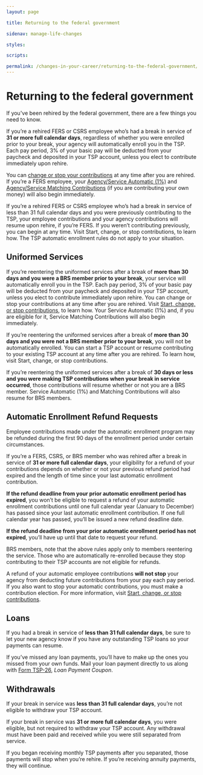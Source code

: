 ```yaml
---
layout: page

title: Returning to the federal government

sidenav: manage-life-changes

styles:

scripts:

permalink: /changes-in-your-career/returning-to-the-federal-government/
---
```


# Returning to the federal government

If you've been rehired by the federal government, there are a few things you need to know.

If you’re a rehired FERS or CSRS employee who’s had a break in service of **31 or more full calendar days**, regardless of whether you were enrolled prior to your break, your agency will automatically enroll you in the TSP. Each pay period, 3% of your basic pay will be deducted from your paycheck and deposited in your TSP account, unless you elect to contribute immediately upon rehire.

You can [change or stop your contributions](/making-contributions/start-change-stop-contributions/) at any time after you are rehired. If you’re a FERS employee, your [Agency/Service Automatic (1%)](https://www.tsp.gov/PlanParticipation/EligibilityAndContributions/typesOfContributions.html#agencyServiceAutomatic) and [Agency/Service Matching Contributions](https://www.tsp.gov/PlanParticipation/EligibilityAndContributions/typesOfContributions.html#agencyServiceMatching) (if you are contributing your own money) will also begin immediately.

If you’re a rehired FERS or CSRS employee who’s had a break in service of less than 31 full calendar days and you were previously contributing to the TSP, your employee contributions and your agency contributions will resume upon rehire, if you’re FERS. If you weren’t contributing previously, you can begin at any time. Visit Start, change, or stop contributions, to learn how. The TSP automatic enrollment rules do not apply to your situation.

## Uniformed Services

If you’re reentering the uniformed services after a break of **more than 30 days and you were a BRS member prior to your break**, your service will automatically enroll you in the TSP. Each pay period, 3% of your basic pay will be deducted from your paycheck and deposited in your TSP account, unless you elect to contribute immediately upon rehire. You can change or stop your contributions at any time after you are rehired. Visit [Start, change, or stop contributions](/making-contributions/start-change-stop-contributions/), to learn how. Your Service Automatic (1%) and, if you are eligible for it, Service Matching Contributions will also begin immediately.

If you’re reentering the uniformed services after a break of **more than 30 days and you were not a BRS member prior to your break**, you will not be automatically enrolled. You can start a TSP account or resume contributing to your existing TSP account at any time after you are rehired. To learn how, visit Start, change, or stop contributions.

If you’re reentering the uniformed services after a break of **30 days or less and you were making TSP contributions when your break in service occurred**, those contributions will resume whether or not you are a BRS member. Service Automatic (1%) and Matching Contributions will also resume for BRS members.

## Automatic Enrollment Refund Requests

Employee contributions made under the automatic enrollment program may be refunded during the first 90 days of the enrollment period under certain circumstances.

If you’re a FERS, CSRS, or BRS member who was rehired after a break in service of **31 or more full calendar days**, your eligibility for a refund of your contributions depends on whether or not your previous refund period had expired and the length of time since your last automatic enrollment contribution.

**If the refund deadline from your prior automatic enrollment period has expired**, you won’t be eligible to request a refund of your automatic enrollment contributions until one full calendar year (January to December) has passed since your last automatic enrollment contribution. If one full calendar year has passed, you’ll be issued a new refund deadline date.

**If the refund deadline from your prior automatic enrollment period has not expired**, you’ll have up until that date to request your refund.

BRS members, note that the above rules apply only to members reentering the service. Those who are automatically re-enrolled because they stop contributing to their TSP accounts are not eligible for refunds.

A refund of your automatic employee contributions **will not stop** your agency from deducting future contributions from your pay each pay period. If you also want to stop your automatic contributions, you must make a contribution election. For more information, visit [Start, change, or stop contributions](/making-contributions/start-change-stop-contributions/).

## Loans

If you had a break in service of **less than 31 full calendar days**, be sure to let your new agency know if you have any outstanding TSP loans so your payments can resume.

If you’ve missed any loan payments, you’ll have to make up the ones you missed from your own funds. Mail your loan payment directly to us along with [Form TSP-26](#), _Loan Payment Coupon_.

## Withdrawals

If your break in service was **less than 31 full calendar days**, you’re not eligible to withdraw your TSP account.

If your break in service was **31 or more full calendar days**, you were eligible, but not required to withdraw your TSP account. Any withdrawal must have been paid and received while you were still separated from service.

If you began receiving monthly TSP payments after you separated, those payments will stop when you’re rehire. If you’re receiving annuity payments, they will continue.


<!-- CONTENT END -->
